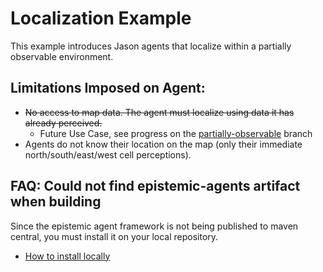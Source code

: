 # Localization Example
This example introduces Jason agents that localize within a partially observable environment.

## Limitations Imposed on Agent:

- ~~No access to map data. The agent must localize using data it has already perceived.~~ 
  - Future Use Case, see progress on the [partially-observable](https://github.com/MikeVezina/localization-demo/tree/partially-observable) branch
- Agents do not know their location on the map (only their immediate north/south/east/west cell perceptions).

## FAQ: Could not find epistemic-agents artifact when building
Since the epistemic agent framework is not being published to maven central, you must install it on your local repository. 
- [How to install locally](https://github.com/MikeVezina/epistemic-agents/blob/master/README.md#install-gradle-local-dependency)
